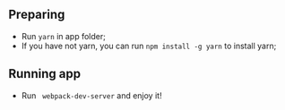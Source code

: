 ## Preparing ##
- Run ```yarn``` in app folder;
- If you have not yarn, you can run ```npm install -g yarn``` to install yarn;

## Running app ##
- Run ``` webpack-dev-server``` and enjoy it!
